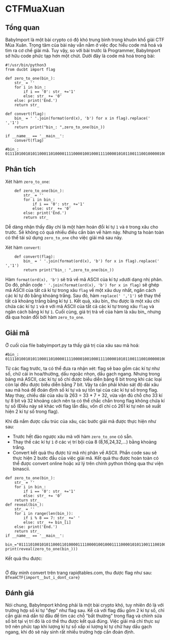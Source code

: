 # CTFMuaXuan
## Tổng quan
BabyImport là một bài crypto có độ khó trung bình trong khuôn khổ giải CTF Mùa Xuân. Trọng tâm của bài này vẫn nằm ở việc đọc hiểu code mã hoá và tìm ra cơ chế giải mã. Tuy vậy, so với bài trước là Programmer, BabyImport sở hữu code phức tạp hơn một chút. Dưới đây là code mã hoá trong bài:
```
#!/usr/bin/python3
from ducbt import flag

def zero_to_one(bin_):
	str_ = ''
	for i in bin_:
		if i == '0': str_ +='1'
		else: str_ += '0'
	else: print('End.')
	return str_

def convert(flag):
	bin_ = ' '.join(format(ord(x), 'b') for x in flag).replace(' ','1')
	return print("bin_: ",zero_to_one(bin_))

if __name__ == '__main__':
	convert(flag)

#bin_:  01111010010101100011010000111100001001000111100001010110011100100000100000101100001001000001111000100000000110100001011001000000010000000011101000010100000101100100000000101100010000000011011000100000001000100001011001000000001110000011110000011010001101000000010
```
## Phân tích 
Xét hàm `zero_to_one`:

```
    def zero_to_one(bin_):
	    str_ = ''
	    for i in bin_:
		    if i == '0': str_ +='1'
		    else: str_ += '0'
	    else: print('End.')
	    return str_
```
    
Dễ dàng nhận thấy đây chỉ là một hàm hoán đổi kí tự `1` và `0` trong xâu cho trước. Sẽ không có quá nhiều điều cần bàn về hàm này. Nhưng ta hoàn toàn có thể tái sử dụng `zero_to_one` cho việc giải mã sau này.

Xét hàm `convert`:

```
    def convert(flag):
	    bin_ = ' '.join(format(ord(x), 'b') for x in flag).replace(' ','1')
	    return print("bin_: ",zero_to_one(bin_))
```

Hàm `format(ord(x), 'b')` sẽ trả về mã ASCII của kí tự `x`dưới dạng nhị phân. Do đó, phần code `' '.join(format(ord(x), 'b') for x in flag)` sẽ ghép mã ASCII của tất cả kí tự trong xâu `flag` về một xâu duy nhất, ngăn cách các kí tự đó bằng khoảng trắng. Sau đó, hàm `replace(' ','1')` sẽ thay thế tất cả khoảng trắng bằng kí tự `1`. Kết quả, xâu bin_ thu được là một xâu chỉ chứa các kí tự `1` và `0` với mã ASCII của tất cả các kí tự trong xâu `flag` và ngăn cách bằng kí tự `1`. Cuối cùng, giá trị trả về của hàm là xâu bin_ nhưng đã qua hoán đổi bởi hàm `zero_to_one`.

## Giải mã
Ở cuối của file babyimport.py ta thấy giá trị của xâu sau mã hoá:
```
#bin_:  01111010010101100011010000111100001001000111100001010110011100100000100000101100001001000001111000100000000110100001011001000000010000000011101000010100000101100100000000101100010000000011011000100000001000100001011001000000001110000011110000011010001101000000010
```
Từ các flag trước, ta có thể đưa ra nhận xét: flag sẽ bao gồm các kí tự như số, chữ cái in hoa/thường, dấu ngoặc nhọn, dấu gạch ngang. Nhưng trong bảng mã ASCII, các kí tự số chỉ được biểu diễn bằng 6 bit trong khi các loại còn lại đều được biểu diễn bằng 7 bit. Vậy ta cần phải khảo sát độ dài xâu sau mã hoá để đoán định số kí tự và sự tồn tại của các kí tự số trong flag. May thay, chiều dài của xâu là 263 = 33 * 7 + 32, vừa vặn đủ chỗ cho 33 kí tự 8 bit và 32 khoảng cách nên ta có thể chắc chắn trong flag không chứa kí tự số (Điều này sẽ khác với flag lần đầu, vốn dĩ chỉ có 261 kí tự nên sẽ xuất hiện 2 kí tự số trong flag). 

Khi đã nắm được cấu trúc của xâu, các bước giải mã được thực hiện như sau:
- Trước hết đảo ngược xâu mã với hàm `zero_to_one` có sẵn.
- Thay thế các kí tự `1` ở các vị trí bội của 8 (8,16,24,32,...) bằng khoảng trắng.
- Convert kết quả thu được từ mã nhị phân về ASCII.
Phần code sau sẽ thực hiện 2 bước đầu của việc giải mã. Kết quả thu được hoàn toàn có thể được convert online hoặc xử lý trên chính python thông qua thư viện binascii.
```
def zero_to_one(bin_):
    str_ = ''
    for i in bin_:
	    if i == '0': str_ +='1'
	    else: str_ += '0'
    return str_
def reveal(bin_):
    str_ = ''
    for i in range(len(bin_)):
        if i % 8 == 7: str_ +=' '
        else: str_ += bin_[i]
    else: print('End.')
    return str_
if __name__ == '__main__':   

bin_="01111010010101100011010000111100001001000111100001010110011100100000100000101100001001000001111000100000000110100001011001000000010000000011101000010100000101100100000000101100010000000011011000100000001000100001011001000000001110000011110000011010001101000000010"
print(reveal(zero_to_one(bin_)))
```
Kết quả thu được:

```1000010 1010100 1100101 1100001 1101101 1000011 1010100 1000110 1111011 1101001 1101101 1110000 1101111 1110010 1110100 1011111 1011111 1100010 1110101 1110100 1011111 1101001 1011111 1100100 1101111 1101110 1110100 1011111 1100011 1100001 1110010 1100101 1111101
```

Ở đây mình convert trên trang rapidtables.com, thu được flag như sau: `BTeamCTF{import__but_i_dont_care}`

## Đánh giá
Nói chung, BabyImport không phải là một bài crypto khó, tuy nhiên đó là với trường hợp số kí tự "đẹp" như flag sau. Kể cả với flag đầu gồm 2 kí tự số, chỉ cần giải mã dần từ đầu để tìm các chỗ "bất thường" trong flag và chỉnh sửa số bit tại vị trí đó là có thể thu được kết quả đúng. Việc giải mã chỉ thực sự trở nên phức tạp khi lượng kí tự số xấp xỉ lượng kí tự chữ hay dấu gạch ngang, khi đó sẽ nảy sinh rất nhiều trường hợp cần đoán định. 
